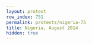 ```yaml
---
layout: protest
row_index: 751
permalink: protests/nigeria-75
title: Nigeria, August 2014
hidden: true
---
```

